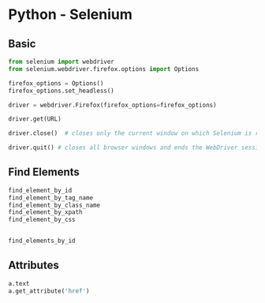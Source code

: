 # Python - Selenium


## Basic

```python
from selenium import webdriver
from selenium.webdriver.firefox.options import Options

firefox_options = Options()
firefox_options.set_headless()

driver = webdriver.Firefox(firefox_options=firefox_options)

driver.get(URL)

driver.close()  # closes only the current window on which Selenium is running

driver.quit() # closes all browser windows and ends the WebDriver session.


```

## Find Elements

```python
find_element_by_id
find_element_by_tag_name
find_element_by_class_name
find_element_by_xpath
find_element_by_css


find_elements_by_id

```

## Attributes


```python
a.text
a.get_attribute('href')
```



